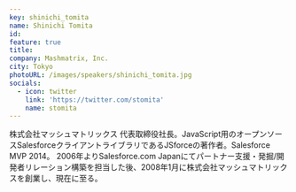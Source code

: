 ```yaml
---
key: shinichi_tomita
name: Shinichi Tomita
id: 
feature: true
title: 
company: Mashmatrix, Inc.
city: Tokyo
photoURL: /images/speakers/shinichi_tomita.jpg
socials:
  - icon: twitter
    link: 'https://twitter.com/stomita'
    name: stomita
---
```

株式会社マッシュマトリックス 代表取締役社長。JavaScript用のオープンソースSalesforceクライアントライブラリであるJSforceの著作者。Salesforce MVP 2014。
2006年よりSalesforce.com Japanにてパートナー支援・発掘/開発者リレーション構築を担当した後、2008年1月に株式会社マッシュマトリックスを創業し、現在に至る。